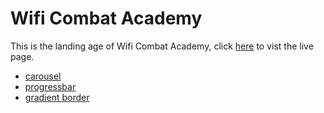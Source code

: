 # Wifi Combat Academy

This is the landing age of Wifi Combat Academy, click [here](https://philipoyelegbin.github.io/wca) to vist the live page.

- [carousel](https://www.youtube.com/watch?v=nS_Ht0lT-uQ)
- [progressbar](https://www.youtube.com/watch?v=mSfsGTIQlxg)
- [gradient border]()